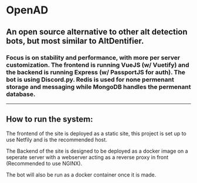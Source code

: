 # OpenAD
## An open source alternative to other alt detection bots, but most similar to AltDentifier.
### Focus is on stability and performance, with more per server customization. The frontend is running VueJS (w/ Vuetify) and the backend is running Express (w/ PassportJS for auth). The bot is using Discord.py. Redis is used for none permenant storage and messaging while MongoDB handles the permenant database.

___

## How to run the system:
The frontend of the site is deployed as a static site, this project is set up to use Netfily and is the recommended host.

The Backend of the site is designed to be deployed as a docker image on a seperate server with a webserver acting as a reverse proxy in front (Recommended to use NGINX).

The bot will also be run as a docker container once it is made.
